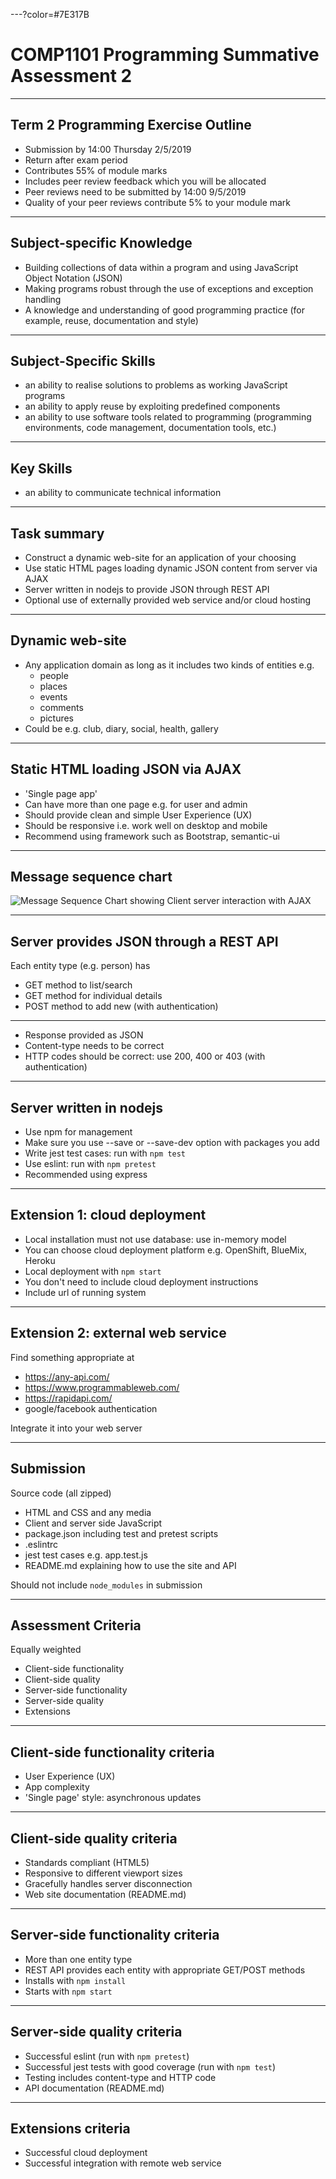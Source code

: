 ---?color=#7E317B

# COMP1101 Programming Summative Assessment 2

---

## Term 2 Programming Exercise Outline

- Submission by 14:00 Thursday 2/5/2019
- Return after exam period
- Contributes 55% of module marks
- Includes peer review feedback which you will be allocated
- Peer reviews need to be submitted by 14:00 9/5/2019
- Quality of your peer reviews contribute 5% to your module mark

---

## Subject-specific Knowledge

- Building collections of data within a program and using JavaScript Object Notation (JSON)
- Making programs robust through the use of exceptions and exception handling
- A knowledge and understanding of good programming practice (for example, reuse, documentation and style)

---

## Subject-Specific Skills

- an ability to realise solutions to problems as working JavaScript programs
- an ability to apply reuse by exploiting predefined components
- an ability to use software tools related to programming (programming environments, code management, documentation tools, etc.)

---

## Key Skills

- an ability to communicate technical information

---


## Task summary

- Construct a dynamic web-site for an application of your choosing
- Use static HTML pages loading dynamic JSON content from server via AJAX
- Server written in nodejs to provide JSON through REST API
- Optional use of externally provided web service and/or cloud hosting

---

## Dynamic web-site

- Any application domain as long as it includes two kinds of entities e.g.
  - people
  - places
  - events
  - comments
  - pictures
- Could be e.g. club, diary, social, health, gallery

---

## Static HTML loading JSON via AJAX

- 'Single page app'
- Can have more than one page e.g. for user and admin
- Should provide clean and simple User Experience (UX)
- Should be responsive i.e. work well on desktop and mobile
- Recommend using framework such as Bootstrap, semantic-ui

---

## Message sequence chart

![Message Sequence Chart showing Client server interaction with AJAX](https://www.websequencediagrams.com/cgi-bin/cdraw?lz=dGl0bGUgQ2xpZW50L3NlcnZlciBpbnRlcmFjdGlvbgoKABUGLT5TABcFOiBTdGF0aWMgcGFnZSByZXF1ZXN0CgAWBi0-AEEGOiBIVE1MCmxvb3AgZWFjaCB1c2VyIABJBwA_EER5bmFtaWMgY29udGVudABLCCAoQUpBWCkASRFKU09OAIEKCQBnCFJlbmRlcgAXBQA_CWFzAIEBBSB3aXRoaW4gRE9NCmVuZAoK&s=roundgreen)

---

## Server provides JSON through a REST API

Each entity type (e.g. person) has 

- GET method to list/search 
- GET method for individual details 
- POST method to add new (with authentication)

---

- Response provided as JSON
- Content-type needs to be correct
- HTTP codes should be correct: use 200, 400 or 403 (with authentication)

---

## Server written in nodejs

- Use npm for management
- Make sure you use --save or --save-dev option with packages you add
- Write jest test cases: run with `npm test`
- Use eslint: run with `npm pretest`
- Recommended using express

---

## Extension 1: cloud deployment

- Local installation must not use database: use in-memory model
- You can choose cloud deployment platform e.g. OpenShift, BlueMix, Heroku 
- Local deployment with `npm start`
- You don't need to include cloud deployment instructions
- Include url of running system

---

## Extension 2: external web service

Find something appropriate at

- <https://any-api.com/>
- <https://www.programmableweb.com/>
- <https://rapidapi.com/>
- google/facebook authentication

Integrate it into your web server

---

## Submission

Source code (all zipped)

- HTML and CSS and any media
- Client and server side JavaScript
- package.json including test and pretest scripts
- .eslintrc 
- jest test cases e.g. app.test.js
- README.md explaining how to use the site and API

Should not include `node_modules` in submission

---

## Assessment Criteria

Equally weighted

- Client-side functionality
- Client-side quality
- Server-side functionality
- Server-side quality
- Extensions

---

## Client-side functionality criteria

- User Experience (UX)
- App complexity
- 'Single page' style: asynchronous updates

---

## Client-side quality criteria

- Standards compliant (HTML5)
- Responsive to different viewport sizes
- Gracefully handles server disconnection
- Web site documentation (README.md)

---

## Server-side functionality criteria

- More than one entity type
- REST API provides each entity with appropriate GET/POST methods
- Installs with `npm install`
- Starts with `npm start`

---

## Server-side quality criteria

- Successful eslint (run with `npm pretest`)
- Successful jest tests with good coverage (run with `npm test`)
- Testing includes content-type and HTTP code
- API documentation (README.md)

---

## Extensions criteria

- Successful cloud deployment
- Successful integration with remote web service

